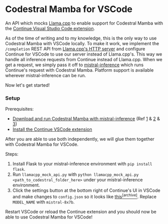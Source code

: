 # Codestral Mamba for VSCode

An API which mocks [Llama.cpp](https://github.com/ggerganov/llama.cpp) to enable support for Codestral Mamba with the
[Continue Visual Studio Code extension](https://continue.dev/).

As of the time of writing and to my knowledge, this is the only way to use Codestral Mamba with VSCode locally. To make it work, we implement the `/completion` REST API from [Llama.cpp's HTTP server](https://github.com/ggerganov/llama.cpp/blob/master/examples/server/README.md) and configure Continue for VSCode to use our server instead of Llama.cpp's. This way we handle all inference requests from Continue instead of Llama.cpp. When we get a request, we simply pass it off to [mistral-inference](https://github.com/mistralai/mistral-inference) which runs Continue's request with Codestral Mamba. Platform support is available wherever mistral-inference can be run.

Now let's get started!

### Setup

Prerequisites:
- [Download and run Codestral Mamba with mistral-inference](https://huggingface.co/mistralai/mamba-codestral-7B-v0.1) (Ref [1](https://colab.research.google.com/drive/1aHH4PW4eBU_R4R8pQ9BuYeOeMTiA98NF?usp=sharing#scrollTo=KWz9SwHXUfi-) & [2](https://github.com/mistralai/mistral-inference/releases/tag/v1.2.0) & [3](https://github.com/mistralai/mistral-inference/issues/192#issuecomment-2234242452))
- [Install the Continue VSCode extension](https://marketplace.visualstudio.com/items?itemName=Continue.continue)

After you are able to use both independently, we will glue them together with Codestral Mamba for VSCode.

Steps:
1. Install Flask to your mistral-inference environment with `pip install flask`.
2. Run `llamacpp_mock_api.py` with `python llamacpp_mock_api.py <path_to_codestral_folder_here>` under your mistral-inference environment.
3. Click the settings button at the bottom right of Continue's UI in VSCode and make changes to `config.json` so it looks like [this](https://docs.continue.dev/reference/Model%20Providers/llamacpp)[<sup>\[archive\]</sup>](http://web.archive.org/web/20240531162330/https://docs.continue.dev/reference/Model%20Providers/llamacpp). Replace `MODEL_NAME` with `mistral-8x7b`.

Restart VSCode or reload the Continue extension and you should now be able to use Codestral Mamba for VSCode!
